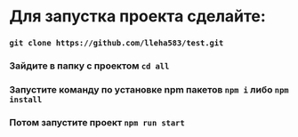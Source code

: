 # Для запустка проекта сделайте:

### `git clone https://github.com/lleha583/test.git`

### Зайдите в папку с проектом `cd all`

### Запустите команду по установке npm пакетов `npm i` либо `npm install`

### Потом запустите проект `npm run start`